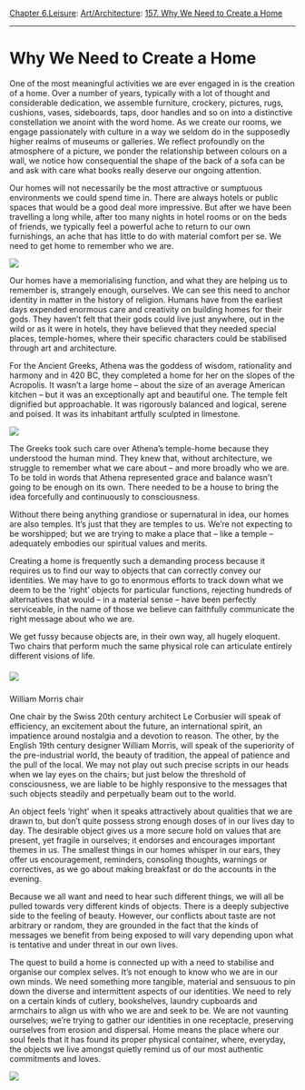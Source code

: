 [Chapter 6.Leisure](https://www.theschooloflife.com/thebookoflife/category/leisure/): [Art/Architecture](https://www.theschooloflife.com/thebookoflife/category/leisure/artarchitecture/): [157. Why We Need to Create a Home](https://www.theschooloflife.com/thebookoflife/why-we-need-to-create-a-home/)

* * *

# Why We Need to Create a Home

One of the most meaningful activities we are ever engaged in is the creation of a home. Over a number of years, typically with a lot of thought and considerable dedication, we assemble furniture, crockery, pictures, rugs, cushions, vases, sideboards, taps, door handles and so on into a distinctive constellation we anoint with the word home. As we create our rooms, we engage passionately with culture in a way we seldom do in the supposedly higher realms of museums or galleries. We reflect profoundly on the atmosphere of a picture, we ponder the relationship between colours on a wall, we notice how consequential the shape of the back of a sofa can be and ask with care what books really deserve our ongoing attention.

Our homes will not necessarily be the most attractive or sumptuous environments we could spend time in. There are always hotels or public spaces that would be a good deal more impressive. But after we have been travelling a long while, after too many nights in hotel rooms or on the beds of friends, we typically feel a powerful ache to return to our own furnishings, an ache that has little to do with material comfort per se. We need to get home to remember who we are.

![](https://www.theschooloflife.com/thebookoflife/wp-content/uploads/2017/01/8407008688_e5db1c7c64_z.jpg)

Our homes have a memorialising function, and what they are helping us to remember is, strangely enough, ourselves. We can see this need to anchor identity in matter in the history of religion. Humans have from the earliest days expended enormous care and creativity on building homes for their gods. They haven’t felt that their gods could live just anywhere, out in the wild or as it were in hotels, they have believed that they needed special places, temple-homes, where their specific characters could be stabilised through art and architecture.

For the Ancient Greeks, Athena was the goddess of wisdom, rationality and harmony and in 420 BC, they completed a home for her on the slopes of the Acropolis. It wasn’t a large home – about the size of an average American kitchen – but it was an exceptionally apt and beautiful one. The temple felt dignified but approachable. It was rigorously balanced and logical, serene and poised. It was its inhabitant artfully sculpted in limestone.

![](https://www.theschooloflife.com/thebookoflife/wp-content/uploads/2017/01/640px-Temple_of_Athena_Nik%C3%A8_from_Propylaea_Acropolis_Athens_Greece.jpg)

The Greeks took such care over Athena’s temple-home because they understood the human mind. They knew that, without architecture, we struggle to remember what we care about – and more broadly who we are. To be told in words that Athena represented grace and balance wasn’t going to be enough on its own. There needed to be a house to bring the idea forcefully and continuously to consciousness.

Without there being anything grandiose or supernatural in idea, our homes are also temples. It’s just that they are temples to us. We’re not expecting to be worshipped; but we are trying to make a place that – like a temple – adequately embodies our spiritual values and merits.

Creating a home is frequently such a demanding process because it requires us to find our way to objects that can correctly convey our identities. We may have to go to enormous efforts to track down what we deem to be the ‘right’ objects for particular functions, rejecting hundreds of alternatives that would – in a material sense – have been perfectly serviceable, in the name of those we believe can faithfully communicate the right message about who we are.

We get fussy because objects are, in their own way, all hugely eloquent. Two chairs that perform much the same physical role can articulate entirely different visions of life.

##### **![](https://www.theschooloflife.com/thebookoflife/wp-content/uploads/2017/01/435px-Sussex_armchair_William_Morris_and_Company_London_c._1865_ebonized_birch_rush_-_Montreal_Museum_of_Fine_Arts_-_Montreal_Canada_-_DSC09122.jpg)**  
William Morris chair  

One chair by the Swiss 20th century architect Le Corbusier will speak of efficiency, an excitement about the future, an international spirit, an impatience around nostalgia and a devotion to reason. The other, by the English 19th century designer William Morris, will speak of the superiority of the pre-industrial world, the beauty of tradition, the appeal of patience and the pull of the local. We may not play out such precise scripts in our heads when we lay eyes on the chairs; but just below the threshold of consciousness, we are liable to be highly responsive to the messages that such objects steadily and perpetually beam out to the world.

An object feels ‘right’ when it speaks attractively about qualities that we are drawn to, but don’t quite possess strong enough doses of in our lives day to day. The desirable object gives us a more secure hold on values that are present, yet fragile in ourselves; it endorses and encourages important themes in us. The smallest things in our homes whisper in our ears, they offer us encouragement, reminders, consoling thoughts, warnings or correctives, as we go about making breakfast or do the accounts in the evening.

Because we all want and need to hear such different things, we will all be pulled towards very different kinds of objects. There is a deeply subjective side to the feeling of beauty. However, our conflicts about taste are not arbitrary or random, they are grounded in the fact that the kinds of messages we benefit from being exposed to will vary depending upon what is tentative and under threat in our own lives.

The quest to build a home is connected up with a need to stabilise and organise our complex selves. It’s not enough to know who we are in our own minds. We need something more tangible, material and sensuous to pin down the diverse and intermittent aspects of our identities. We need to rely on a certain kinds of cutlery, bookshelves, laundry cupboards and armchairs to align us with who we are and seek to be. We are not vaunting ourselves; we’re trying to gather our identities in one receptacle, preserving ourselves from erosion and dispersal. Home means the place where our soul feels that it has found its proper physical container, where, everyday, the objects we live amongst quietly remind us of our most authentic commitments and loves.

[![](https://img.youtube.com/vi/HY-E7l_Gfe4/0.jpg)](https://www.youtube.com/embed/HY-E7l_Gfe4 '')
